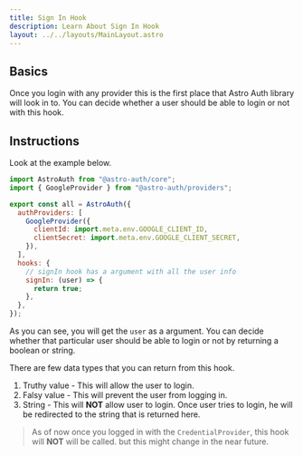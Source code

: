 ```yaml
---
title: Sign In Hook
description: Learn About Sign In Hook
layout: ../../layouts/MainLayout.astro
---
```


## Basics

Once you login with any provider this is the first place that Astro Auth library will look in to. You can decide whether a user should be able to login or not with this hook.

## Instructions

Look at the example below.

```js
import AstroAuth from "@astro-auth/core";
import { GoogleProvider } from "@astro-auth/providers";

export const all = AstroAuth({
  authProviders: [
    GoogleProvider({
      clientId: import.meta.env.GOOGLE_CLIENT_ID,
      clientSecret: import.meta.env.GOOGLE_CLIENT_SECRET,
    }),
  ],
  hooks: {
    // signIn hook has a argument with all the user info
    signIn: (user) => {
      return true;
    },
  },
});
```

As you can see, you will get the `user` as a argument. You can decide whether that particular user should be able to login or not by returning a boolean or string.

There are few data types that you can return from this hook.

1. Truthy value - This will allow the user to login.
2. Falsy value - This will prevent the user from logging in.
3. String - This will **NOT** allow user to login. Once user tries to login, he will be redirected to the string that is returned here.

> As of now once you logged in with the `CredentialProvider`, this hook will **NOT** will be called. but this might change in the near future.

